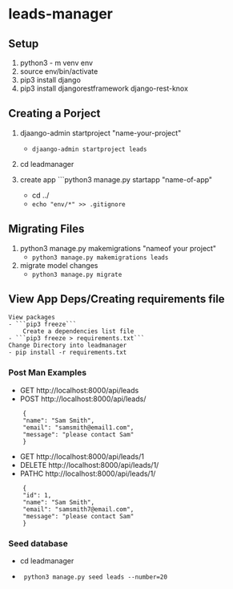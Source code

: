 # leads-manager

## Setup

1. python3 - m venv env
2. source env/bin/activate
3. pip3 install django
4. pip3 install djangorestframework django-rest-knox

## Creating a Porject

1. djaango-admin startproject "name-your-project"
    - ```djaango-admin startproject leads```

2. cd leadmanager
3. create app ```python3 manage.py startapp "name-of-app"
    - cd ../
    - ```echo "env/*" >> .gitignore```

## Migrating Files

1. python3 manage.py makemigrations "nameof your project"
    - ```python3 manage.py makemigrations leads```
2. migrate model changes
    - ```python3 manage.py migrate```

## View App Deps/Creating requirements file

    View packages
    - ```pip3 freeze```
        Create a dependencies list file
    - ```pip3 freeze > requirements.txt```
    Change Directory into leadmanager
    - pip install -r requirements.txt

### Post Man Examples

 - GET http://localhost:8000/api/leads
 - POST http://localhost:8000/api/leads/
```
    {
	"name": "Sam Smith",
	"email": "samsmith@email1.com",
	"message": "please contact Sam"
    }
```
- GET http://localhost:8000/api/leads/1
- DELETE http://localhost:8000/api/leads/1/
- PATHC http://localhost:8000/api/leads/1/

```
    {
    "id": 1,
    "name": "Sam Smith",
    "email": "samsmith7@email.com",
    "message": "please contact Sam"
    }
```

### Seed database

- cd leadmanager
 
- ``` python3 manage.py seed leads --number=20```